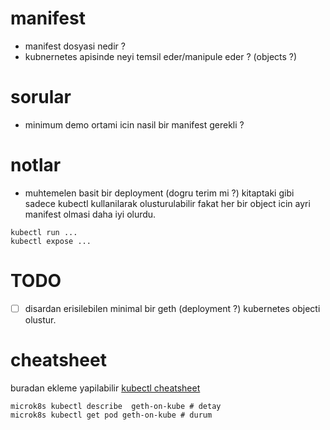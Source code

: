 
# manifest

- manifest dosyasi nedir ?
- kubnernetes apisinde neyi temsil eder/manipule eder ? (objects ?)

# sorular
- minimum demo ortami icin nasil bir manifest gerekli ?

# notlar

- muhtemelen basit bir deployment (dogru terim mi ?) kitaptaki gibi sadece kubectl kullanilarak olusturulabilir fakat her bir object icin ayri manifest olmasi daha iyi olurdu.
 
 ```
 kubectl run ...
 kubectl expose ...
 ```

# TODO

- [ ] disardan erisilebilen minimal bir geth (deployment ?) kubernetes objecti olustur.

# cheatsheet

buradan ekleme yapilabilir [kubectl cheatsheet](https://kubernetes.io/docs/reference/kubectl/cheatsheet/)

```
microk8s kubectl describe  geth-on-kube # detay
microk8s kubectl get pod geth-on-kube # durum
```